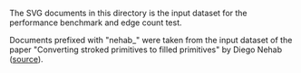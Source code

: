The SVG documents in this directory is the input dataset for the performance benchmark and edge count test.

Documents prefixed with "nehab_" were taken from the input dataset of the paper "Converting stroked primitives to filled primitives" by Diego Nehab ([source](https://w3.impa.br/~diego/projects/Neh20/inputs/timings/)).
